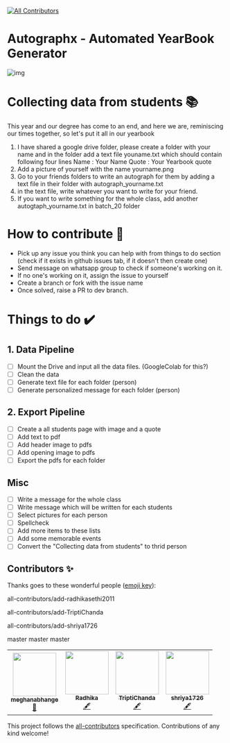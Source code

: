 
<!-- ALL-CONTRIBUTORS-BADGE:START - Do not remove or modify this section -->
[![All Contributors](https://img.shields.io/badge/all_contributors-2-orange.svg?style=flat-square)](#contributors-)
<!-- ALL-CONTRIBUTORS-BADGE:END -->
# Autographx - Automated YearBook Generator

![img](https://i.ibb.co/1JW1s9H/autographx-2.png)
# Collecting data from students 📚
This year and our degree has come to an end, and here we are, reminiscing our times together, so let's put it all in our yearbook

1. I have shared a google drive folder, please create a folder with your name and in the folder add a text file youname.txt which should contain following four lines
Name : Your Name
Quote : Your Yearbook quote
2. Add a picture of yourself with the name yourname.png
3. Go to your friends folders to write an autograph for them by adding a text file in their folder with autograph_yourname.txt
4. in the text file, write whatever you want to write for your friend. 
5. If you want to write something for the whole class, add another autogtaph_yourname.txt in batch_20 folder

# How to contribute 🤝
- Pick up any issue you think you can help with from things to do section (check if it exists in github issues tab, if it doesn't then create one)
- Send message on whatsapp group to check if someone's working on it. 
- If no one's working on it, assign the issue to yourself
- Create a branch or fork with the issue name
- Once solved, raise a PR to dev branch. 

# Things to do ✔️

## 1. Data Pipeline

 - [ ] Mount the Drive and input all the data files. (GoogleColab for this?)
 - [ ] Clean the data
 - [ ] Generate text file for each folder (person)
 - [ ] Generate personalized message for each folder (person)

## 2. Export Pipeline

 - [ ] Create a all students page with image and a quote
 - [ ] Add text to pdf
 - [ ] Add header image to pdfs
 - [ ] Add opening image to pdfs
 - [ ] Export the pdfs for each folder

## Misc

 - [ ] Write a message for the whole class
 - [ ] Write message which will be written for each students
 - [ ] Select pictures for each person
 - [ ] Spellcheck
 - [ ] Add more items to these lists
 - [ ] Add some memorable events
 - [ ] Convert the "Collecting data from students" to thrid person

## Contributors ✨

Thanks goes to these wonderful people ([emoji key](https://allcontributors.org/docs/en/emoji-key)):

<!-- ALL-CONTRIBUTORS-LIST:START - Do not remove or modify this section -->
<!-- prettier-ignore-start -->
<!-- markdownlint-disable -->
<table>
  <tr>
    <td align="center"><a href="https://github.com/meghanabhange"><img src="https://avatars1.githubusercontent.com/u/34004739?v=4" width="100px;" alt=""/><br /><sub><b>meghanabhange</b></sub></a><br /><a href="#ideas-meghanabhange" title="Ideas, Planning, & Feedback">🤔</a></td>
 all-contributors/add-radhikasethi2011
    <td align="center"><a href="https://github.com/radhikasethi2011"><img src="https://avatars1.githubusercontent.com/u/44310177?v=4" width="100px;" alt=""/><br /><sub><b>Radhika</b></sub></a><br /><a href="#content-radhikasethi2011" title="Content">🖋</a></td>

 all-contributors/add-TriptiChanda
    <td align="center"><a href="https://github.com/TriptiChanda"><img src="https://avatars2.githubusercontent.com/u/29086785?v=4" width="100px;" alt=""/><br /><sub><b>TriptiChanda</b></sub></a><br /><a href="#content-TriptiChanda" title="Content">🖋</a></td>

 all-contributors/add-shriya1726
    <td align="center"><a href="https://github.com/shriya1726"><img src="https://avatars3.githubusercontent.com/u/34515028?v=4" width="100px;" alt=""/><br /><sub><b>shriya1726</b></sub></a><br /><a href="#content-shriya1726" title="Content">🖋</a></td>

  
 master
 master
 master
  </tr>
</table>

<!-- markdownlint-enable -->
<!-- prettier-ignore-end -->
<!-- ALL-CONTRIBUTORS-LIST:END -->

This project follows the [all-contributors](https://github.com/all-contributors/all-contributors) specification. Contributions of any kind welcome!
